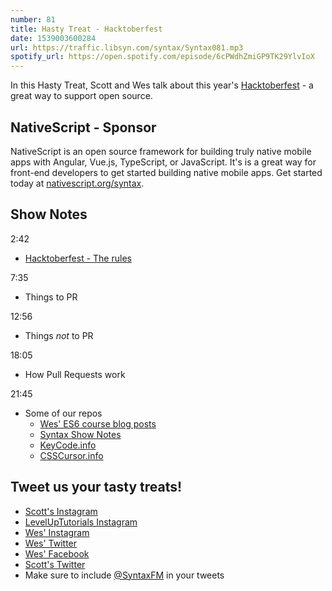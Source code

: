 ```yaml
---
number: 81
title: Hasty Treat - Hacktoberfest
date: 1539003600284
url: https://traffic.libsyn.com/syntax/Syntax081.mp3
spotify_url: https://open.spotify.com/episode/6cPWdhZmiGP9TK29YlvIoX
---
```


In this Hasty Treat, Scott and Wes talk about this year's [Hacktoberfest](https://hacktoberfest.digitalocean.com/) - a great way to support open source.

## NativeScript - Sponsor

NativeScript is an open source framework for building truly native mobile apps with Angular, Vue.js, TypeScript, or JavaScript. It's is a great way for front-end developers to get started building native mobile apps. Get started today at [nativescript.org/syntax](https://nativescript.org/syntax).

## Show Notes

2:42

* [Hacktoberfest - The rules](https://hacktoberfest.digitalocean.com/)

7:35

* Things to PR

12:56

* Things *not* to PR

18:05

* How Pull Requests work

21:45

* Some of our repos
  * [Wes' ES6 course blog posts](https://github.com/wesbos/es6-articles)
  * [Syntax Show Notes](https://github.com/wesbos/syntax)
  * [KeyCode.info](http://keycode.info/)
  * [CSSCursor.info](http://csscursor.info/)

## Tweet us your tasty treats!

* [Scott's Instagram](https://www.instagram.com/stolinski/)
* [LevelUpTutorials Instagram](https://www.instagram.com/LevelUpTutorials/)
* [Wes' Instagram](https://www.instagram.com/wesbos/)
* [Wes' Twitter](https://twitter.com/wesbos)
* [Wes' Facebook](https://www.facebook.com/wesbos.developer)
* [Scott's Twitter](https://twitter.com/stolinski)
* Make sure to include [@SyntaxFM](https://twitter.com/SyntaxFM) in your tweets
